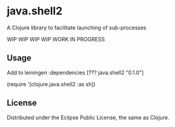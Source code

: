 # java.shell2

A Clojure library to facilitate launching of sub-processes



WIP WIP WIP WIP
WORK IN PROGRESS


## Usage

Add to leiningen :dependencies
  [???  java.shell2 "0.1.0"]

(require '[clojure.java.shell2 :as sh])

## License

Distributed under the Eclipse Public License, the same as Clojure.
